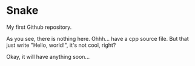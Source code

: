 # Snake

My first Github repository.

As you see, there is nothing here.
Ohhh... have a cpp source file.
But that just write "Hello, world!", it's not cool, right?

Okay, it will have anything soon...
